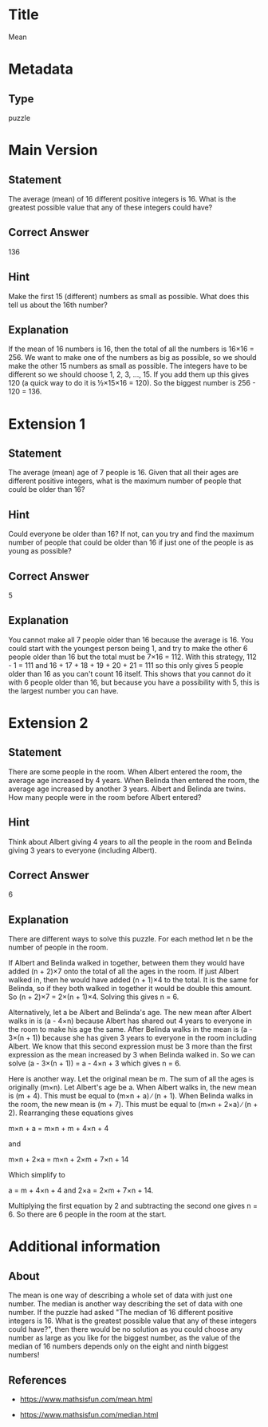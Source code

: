# Title

Mean

# Metadata

## Type

puzzle

# Main Version

## Statement

The average (mean) of 16 different positive integers is 16. What is the greatest possible value that any of these integers could have?

## Correct Answer

136

## Hint

Make the first 15 (different) numbers as small as possible. What does this tell us about the 16th number?

## Explanation

If the mean of 16 numbers is 16, then the total of all the numbers is 16×16 = 256. We want to make one of the numbers as big as possible, so we should make the other 15 numbers as small as possible. The integers have to be different so we should choose 1, 2, 3, ..., 15. If you add them up this gives 120 (a quick way to do it is ½×15×16 = 120). So the biggest number is 256 - 120 = 136.

# Extension 1

## Statement

The average (mean) age of 7 people is 16. Given that all their ages are different positive integers, what is the maximum number of people that could be older than 16?

## Hint

Could everyone be older than 16? If not, can you try and find the maximum number of people that could be older than 16 if just one of the people is as young as possible?

## Correct Answer

5

## Explanation

You cannot make all 7 people older than 16 because the average is 16. You could start with the youngest person being 1, and try to make the other 6 people older than 16 but the total must be 7×16 = 112. With this strategy, 112 - 1 = 111 and 16 + 17 + 18 + 19 + 20 + 21 = 111 so this only gives 5 people older than 16 as you can't count 16 itself. This shows that you cannot do it with 6 people older than 16, but because you have a possibility with 5, this is the largest number you can have. 

# Extension 2 

## Statement

There are some people in the room. When Albert entered the room, the average age increased by 4 years. When Belinda then entered the room, the average age increased by another 3 years. Albert and Belinda are twins. How many people were in the room before Albert entered?

## Hint

Think about Albert giving 4 years to all the people in the room and Belinda giving 3 years to everyone (including Albert).

## Correct Answer

6

## Explanation

There are different ways to solve this puzzle. For each method let n be the number of people in the room.

If Albert and Belinda walked in together, between them they would have added (n + 2)×7 onto the total of all the ages in the room. If just Albert walked in, then he would have added (n + 1)×4 to the total. It is the same for Belinda, so if they both walked in together it would be double this amount. So  (n + 2)×7 = 2×(n + 1)×4. Solving this gives n = 6.

Alternatively, let a be Albert and Belinda's age. The new mean after Albert walks in is (a - 4×n) because Albert has shared out 4 years to everyone in the room to make his age the same. After Belinda walks in the mean is (a - 3×(n + 1)) because she has given 3 years to everyone in the room including Albert. We know that this second expression must be 3 more than the first expression as the mean increased by 3 when Belinda walked in. So we can solve (a - 3×(n + 1)) = a - 4×n + 3  which gives n = 6.

Here is another way. Let the original mean be m. The sum of all the ages is originally (m×n). Let Albert's age be a. When Albert walks in, the new mean is (m + 4). This must be equal to (m×n + a) ∕ (n + 1). When Belinda walks in the room, the new mean is (m + 7). This must be equal to (m×n + 2×a) ∕ (n + 2). Rearranging these equations gives 

m×n + a = m×n + m + 4×n + 4

and

m×n + 2×a = m×n + 2×m + 7×n + 14

Which simplify to

a = m + 4×n + 4 and 2×a = 2×m + 7×n + 14. 

Multiplying the first equation by 2 and subtracting the second one gives n = 6. So there are 6 people in the room at the start. 

# Additional information

## About

The mean is one way of describing a whole set of data with just one number. The median is another way describing the set of data with one number. If the puzzle had asked "The median of 16 different positive integers is 16. What is the greatest possible value that any of these integers could have?", then there would be no solution as you could choose any number as large as you like for the biggest number, as the value of the median of 16 numbers depends only on the eight and ninth biggest numbers! 

## References

* https://www.mathsisfun.com/mean.html

* https://www.mathsisfun.com/median.html


